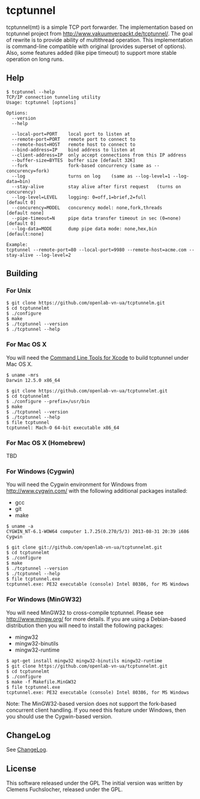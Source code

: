 # tcptunnel

tcptunnel(mt) is a simple TCP port forwarder.
The implementation based on tcptunnel project from http://www.vakuumverpackt.de/tcptunnel/.
The goal of rewrite is to provide ability of multithread operation.
This implementation is command-line compatible with original (provides superset of options).
Also, some features added  (like pipe timeout) to support more stable operation on long runs.

## Help

```
$ tcptunnel --help
TCP/IP connection tunneling utility
Usage: tcptunnel [options]

Options:
  --version
  --help

  --local-port=PORT    local port to listen at
  --remote-port=PORT   remote port to connect to
  --remote-host=HOST   remote host to connect to
  --bind-address=IP    bind address to listen at
  --client-address=IP  only accept connections from this IP address
  --buffer-size=BYTES  buffer size [default 32K]
  --fork               fork-based concurrency (same as --concurency=fork)
  --log                turns on log    (same as --log-level=1 --log-data=bin)
  --stay-alive         stay alive after first request   (turns on concurency)
  --log-level=LEVEL    logging: 0=off,1=brief,2=full              [default 0]
  --concurency=MODEL   concurency model: none,fork,threads     [default none]
  --pipe-timeout=N     pipe data transfer timeout in sec (0=none) [default 0]
  --log-data=MODE      dump pipe data mode: none,hex,bin       [default:none]

Example:
tcptunnel --remote-port=80 --local-port=9980 --remote-host=acme.com --stay-alive --log-level=2
```

## Building

### For Unix

```
$ git clone https://github.com/openlab-vn-ua/tcptunnelm.git
$ cd tcptunnelmt
$ ./configure
$ make
$ ./tcptunnel --version
$ ./tcptunnel --help
```

### For Mac OS X

You will need the [Command Line Tools for Xcode](https://developer.apple.com/xcode/) to build tcptunnel under Mac OS X.

```
$ uname -mrs
Darwin 12.5.0 x86_64

$ git clone https://github.com/openlab-vn-ua/tcptunnelmt.git
$ cd tcptunnelmt
$ ./configure --prefix=/usr/bin
$ make
$ ./tcptunnel --version
$ ./tcptunnel --help
$ file tcptunnel
tcptunnel: Mach-O 64-bit executable x86_64
```

### For Mac OS X (Homebrew)

TBD

### For Windows (Cygwin)

You will need the Cygwin environment for Windows from http://www.cygwin.com/ with the following additional packages installed:

* gcc
* git
* make

```
$ uname -a
CYGWIN_NT-6.1-WOW64 computer 1.7.25(0.270/5/3) 2013-08-31 20:39 i686 Cygwin

$ git clone git://github.com/openlab-vn-ua/tcptunnelmt.git
$ cd tcptunnelmt
$ ./configure
$ make
$ ./tcptunnel --version
$ ./tcptunnel --help
$ file tcptunnel.exe
tcptunnel.exe: PE32 executable (console) Intel 80386, for MS Windows
```

### For Windows (MinGW32)

You will need MinGW32 to cross-compile tcptunnel. 
Please see http://www.mingw.org/ for more details. 
If you are using a Debian-based distribution then you will need to install the following packages:

* mingw32
* mingw32-binutils
* mingw32-runtime

```
$ apt-get install mingw32 mingw32-binutils mingw32-runtime
$ git clone https://github.com/openlab-vn-ua/tcptunnelmt.git
$ cd tcptunnelmt
$ ./configure
$ make -f Makefile.MinGW32
$ file tcptunnel.exe
tcptunnel.exe: PE32 executable (console) Intel 80386, for MS Windows
```

Note:
The MinGW32-based version does not support the fork-based concurrent client handling.
If you need this feature under Windows, then you should use the Cygwin-based version.

## ChangeLog

See [ChangeLog](https://raw.github.com/openlab-vn-ua/tcptunnelmt/master/ChangeLog).

## License

This software released under the GPL
The initial version was written by Clemens Fuchslocher, released under the GPL.
